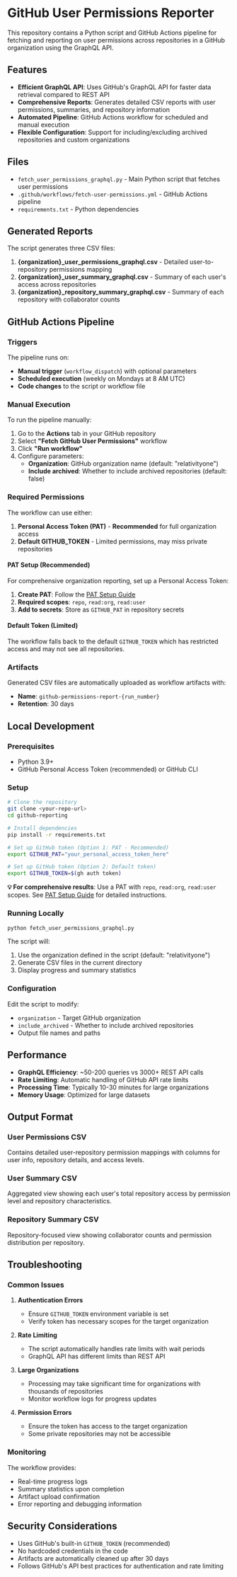 # GitHub User Permissions Reporter

This repository contains a Python script and GitHub Actions pipeline for fetching and reporting on user permissions across repositories in a GitHub organization using the GraphQL API.

## Features

- **Efficient GraphQL API**: Uses GitHub's GraphQL API for faster data retrieval compared to REST API
- **Comprehensive Reports**: Generates detailed CSV reports with user permissions, summaries, and repository information
- **Automated Pipeline**: GitHub Actions workflow for scheduled and manual execution
- **Flexible Configuration**: Support for including/excluding archived repositories and custom organizations

## Files

- `fetch_user_permissions_graphql.py` - Main Python script that fetches user permissions
- `.github/workflows/fetch-user-permissions.yml` - GitHub Actions pipeline
- `requirements.txt` - Python dependencies

## Generated Reports

The script generates three CSV files:

1. **{organization}_user_permissions_graphql.csv** - Detailed user-to-repository permissions mapping
2. **{organization}_user_summary_graphql.csv** - Summary of each user's access across repositories
3. **{organization}_repository_summary_graphql.csv** - Summary of each repository with collaborator counts

## GitHub Actions Pipeline

### Triggers

The pipeline runs on:
- **Manual trigger** (`workflow_dispatch`) with optional parameters
- **Scheduled execution** (weekly on Mondays at 8 AM UTC)
- **Code changes** to the script or workflow file

### Manual Execution

To run the pipeline manually:

1. Go to the **Actions** tab in your GitHub repository
2. Select **"Fetch GitHub User Permissions"** workflow
3. Click **"Run workflow"**
4. Configure parameters:
   - **Organization**: GitHub organization name (default: "relativityone")
   - **Include archived**: Whether to include archived repositories (default: false)

### Required Permissions

The workflow can use either:
1. **Personal Access Token (PAT)** - **Recommended** for full organization access
2. **Default GITHUB_TOKEN** - Limited permissions, may miss private repositories

#### PAT Setup (Recommended)
For comprehensive organization reporting, set up a Personal Access Token:

1. **Create PAT**: Follow the [PAT Setup Guide](PAT_SETUP.md)
2. **Required scopes**: `repo`, `read:org`, `read:user`  
3. **Add to secrets**: Store as `GITHUB_PAT` in repository secrets

#### Default Token (Limited)
The workflow falls back to the default `GITHUB_TOKEN` which has restricted access and may not see all repositories.

### Artifacts

Generated CSV files are automatically uploaded as workflow artifacts with:
- **Name**: `github-permissions-report-{run_number}`
- **Retention**: 30 days

## Local Development

### Prerequisites

- Python 3.9+
- GitHub Personal Access Token (recommended) or GitHub CLI

### Setup

```bash
# Clone the repository
git clone <your-repo-url>
cd github-reporting

# Install dependencies
pip install -r requirements.txt

# Set up GitHub token (Option 1: PAT - Recommended)
export GITHUB_PAT="your_personal_access_token_here"

# Set up GitHub token (Option 2: Default token)
export GITHUB_TOKEN=$(gh auth token)
```

**💡 For comprehensive results**: Use a PAT with `repo`, `read:org`, `read:user` scopes. See [PAT Setup Guide](PAT_SETUP.md) for detailed instructions.

### Running Locally

```bash
python fetch_user_permissions_graphql.py
```

The script will:
1. Use the organization defined in the script (default: "relativityone")
2. Generate CSV files in the current directory
3. Display progress and summary statistics

### Configuration

Edit the script to modify:
- `organization` - Target GitHub organization
- `include_archived` - Whether to include archived repositories
- Output file names and paths

## Performance

- **GraphQL Efficiency**: ~50-200 queries vs 3000+ REST API calls
- **Rate Limiting**: Automatic handling of GitHub API rate limits
- **Processing Time**: Typically 10-30 minutes for large organizations
- **Memory Usage**: Optimized for large datasets

## Output Format

### User Permissions CSV
Contains detailed user-repository permission mappings with columns for user info, repository details, and access levels.

### User Summary CSV
Aggregated view showing each user's total repository access by permission level and repository characteristics.

### Repository Summary CSV
Repository-focused view showing collaborator counts and permission distribution per repository.

## Troubleshooting

### Common Issues

1. **Authentication Errors**
   - Ensure `GITHUB_TOKEN` environment variable is set
   - Verify token has necessary scopes for the target organization

2. **Rate Limiting**
   - The script automatically handles rate limits with wait periods
   - GraphQL API has different limits than REST API

3. **Large Organizations**
   - Processing may take significant time for organizations with thousands of repositories
   - Monitor workflow logs for progress updates

4. **Permission Errors**
   - Ensure the token has access to the target organization
   - Some private repositories may not be accessible

### Monitoring

The workflow provides:
- Real-time progress logs
- Summary statistics upon completion
- Artifact upload confirmation
- Error reporting and debugging information

## Security Considerations

- Uses GitHub's built-in `GITHUB_TOKEN` (recommended)
- No hardcoded credentials in the code
- Artifacts are automatically cleaned up after 30 days
- Follows GitHub's API best practices for authentication and rate limiting
